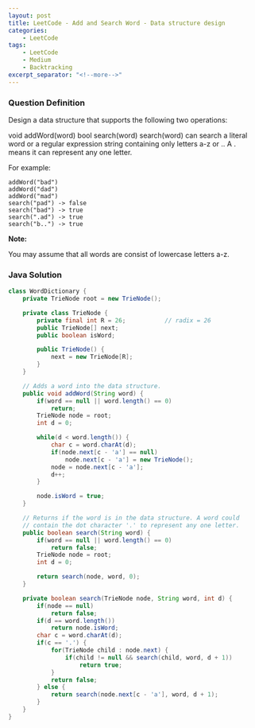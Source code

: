 ```yaml
---
layout: post
title: LeetCode - Add and Search Word - Data structure design
categories:
    - LeetCode
tags:
    - LeetCode
    - Medium
    - Backtracking
excerpt_separator: "<!--more-->"
---
```


### Question Definition
Design a data structure that supports the following two operations:

void addWord(word)
bool search(word)
search(word) can search a literal word or a regular expression string containing only letters a-z or .. A . means it can represent any one letter.
<!--more-->

For example:
```
addWord("bad")
addWord("dad")
addWord("mad")
search("pad") -> false
search("bad") -> true
search(".ad") -> true
search("b..") -> true
```
**Note:**

You may assume that all words are consist of lowercase letters a-z.
### Java Solution
```java
class WordDictionary {
    private TrieNode root = new TrieNode();

    private class TrieNode {
        private final int R = 26;           // radix = 26
        public TrieNode[] next;
        public boolean isWord;

        public TrieNode() {
            next = new TrieNode[R];
        }
    }

    // Adds a word into the data structure.
    public void addWord(String word) {
        if(word == null || word.length() == 0)
            return;
        TrieNode node = root;
        int d = 0;

        while(d < word.length()) {
            char c = word.charAt(d);
            if(node.next[c - 'a'] == null)
                node.next[c - 'a'] = new TrieNode();
            node = node.next[c - 'a'];
            d++;
        }

        node.isWord = true;
    }

    // Returns if the word is in the data structure. A word could
    // contain the dot character '.' to represent any one letter.
    public boolean search(String word) {
        if(word == null || word.length() == 0)
            return false;
        TrieNode node = root;
        int d = 0;

        return search(node, word, 0);
    }

    private boolean search(TrieNode node, String word, int d) {
        if(node == null)
            return false;
        if(d == word.length())
            return node.isWord;
        char c = word.charAt(d);
        if(c == '.') {
            for(TrieNode child : node.next) {
                if(child != null && search(child, word, d + 1))
                    return true;
            }
            return false;
        } else {
            return search(node.next[c - 'a'], word, d + 1);
        }
    }
}
```